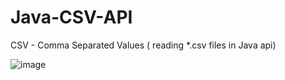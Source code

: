 # Java-CSV-API
CSV - Comma Separated Values ( reading *.csv files in Java api)

![image](https://user-images.githubusercontent.com/24220136/233828946-27714d32-3561-4df6-aaec-2cf28d343af8.png)
